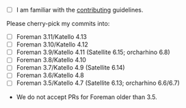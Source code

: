 
* [ ] I am familiar with the [contributing](https://github.com/theforeman/foreman-documentation/blob/master/CONTRIBUTING.md) guidelines.

Please cherry-pick my commits into:

* [ ] Foreman 3.11/Katello 4.13
* [ ] Foreman 3.10/Katello 4.12
* [ ] Foreman 3.9/Katello 4.11 (Satellite 6.15; orcharhino 6.8)
* [ ] Foreman 3.8/Katello 4.10
* [ ] Foreman 3.7/Katello 4.9 (Satellite 6.14)
* [ ] Foreman 3.6/Katello 4.8
* [ ] Foreman 3.5/Katello 4.7 (Satellite 6.13; orcharhino 6.6/6.7)
* We do not accept PRs for Foreman older than 3.5.
